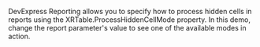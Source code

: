 DevExpress Reporting allows you to specify how to process hidden cells in reports using the XRTable.ProcessHiddenCellMode property. In this demo, change the report parameter's value to see one of the available modes in action.